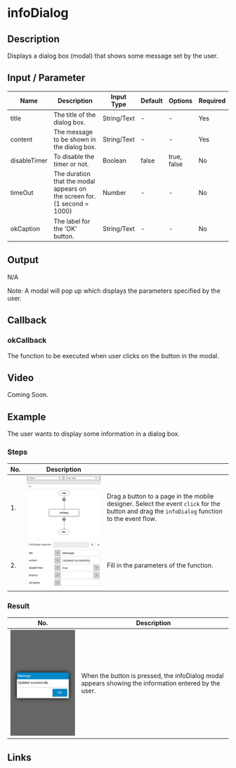 # infoDialog

## Description

Displays a dialog box (modal) that shows some message set by the user.

## Input / Parameter

| Name | Description | Input Type | Default | Options | Required |
| ------ | ------ | ------ | ------ | ------ | ------ |
| title | The title of the dialog box. | String/Text | - | - | Yes |
| content | The message to be shown in the dialog box. | String/Text | - | - | Yes |
| disableTimer | To disable the timer or not. | Boolean | false | true, false | No |
| timeOut | The duration that the modal appears on the screen for. (1 second = 1000) | Number | - | - | No |
| okCaption | The label for the 'OK' button. | String/Text | - | - | No |
   
## Output

N/A

Note: A modal will pop up which displays the parameters specified by the user.

## Callback

### okCallback

The function to be executed when user clicks on the button in the modal.

## Video

Coming Soon.

<!-- Format: [![Video]({image-path}?raw=true)]({url-link}) -->

## Example

The user wants to display some information in a dialog box.

<!-- Share a scenario, like a user requirements. -->

### Steps

| No. | Description |  |
| ------ | ------ | ------ |
| 1. | ![](../infoDialog/infoDialog-step-1.png?raw=true) | Drag a button to a page in the mobile designer. Select the event `click` for the button and drag the `infoDialog` function to the event flow. |
| 2. | ![](../infoDialog/infoDialog-step-2.png?raw=true) | Fill in the parameters of the function. |

<!-- Show the steps and share some screenshots.

1. .....

Format: ![]({image-path}?raw=true) -->

### Result

| No. | Description |
| ------ | ------ |
| ![](../infoDialog/infoDialog-result-1.png?raw=true) | When the button is pressed, the infoDialog modal appears showing the information entered by the user. |

<!-- Explain the output.

Format: ![]({image-path}?raw=true) -->

## Links